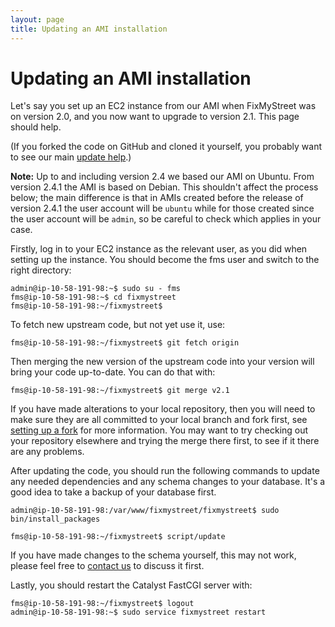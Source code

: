 ```yaml
---
layout: page
title: Updating an AMI installation
---
```


# Updating an AMI installation

<p class="lead">Let's say you set up an EC2 instance from our AMI when FixMyStreet was on
version 2.0, and you now want to upgrade to version 2.1. This page should
help.</p>

(If you forked the code on GitHub and cloned it yourself, you probably want to see our
main [update help](/updating/).)

**Note:** Up to and including version 2.4 we based our AMI on Ubuntu. From version 2.4.1
the AMI is based on Debian. This shouldn't affect the process below; the main
difference is that in AMIs created before the release of version 2.4.1 the user
account will be `ubuntu` while for those created since the user account will be
`admin`, so be careful to check which applies in your case.

Firstly, log in to your EC2 instance as the relevant user, as you did when
setting up the instance. You should become the fms user and switch to the right
directory:

    admin@ip-10-58-191-98:~$ sudo su - fms
    fms@ip-10-58-191-98:~$ cd fixmystreet
    fms@ip-10-58-191-98:~/fixmystreet$

To fetch new upstream code, but not yet use it, use:

    fms@ip-10-58-191-98:~/fixmystreet$ git fetch origin

Then merging the new version of the upstream code into your version will bring
your code up-to-date.  You can do that with:

    fms@ip-10-58-191-98:~/fixmystreet$ git merge v2.1

If you have made alterations to your local repository, then you will need to
make sure they are all committed to your local branch and fork first, see
[setting up a fork](/feeding-back/) for more information. You may want
to try checking out your repository elsewhere and trying the merge there first,
to see if it there are any problems.

After updating the code, you should run the following commands to update any
needed dependencies and any schema changes to your database. It's a good idea
to take a backup of your database first.

    admin@ip-10-58-191-98:/var/www/fixmystreet/fixmystreet$ sudo bin/install_packages

    fms@ip-10-58-191-98:~/fixmystreet$ script/update

If you have made changes to the schema yourself, this may not work,
please feel free to [contact us](/community/) to discuss it first.

Lastly, you should restart the Catalyst FastCGI server with:

    fms@ip-10-58-191-98:~/fixmystreet$ logout
    admin@ip-10-58-191-98:~$ sudo service fixmystreet restart
